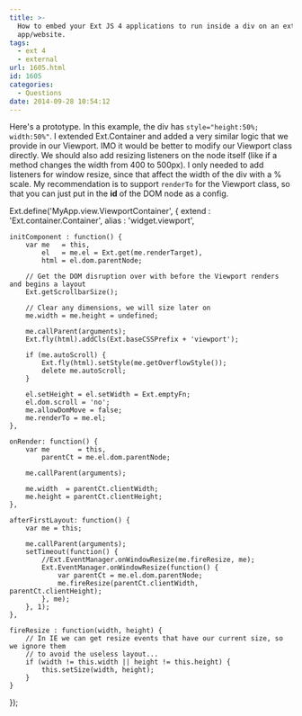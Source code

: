 ```yaml
---
title: >-
  How to embed your Ext JS 4 applications to run inside a div on an external
  app/website.
tags:
  - ext 4
  - external
url: 1605.html
id: 1605
categories:
  - Questions
date: 2014-09-28 10:54:12
---
```


Here's a prototype. In this example, the div has `style="height:50%; width:50%"`. I extended Ext.Container and added a very similar logic that we provide in our Viewport. IMO it would be better to modify our Viewport class directly. We should also add resizing listeners on the node itself (like if a method changes the width from 400 to 500px). I only needed to add listeners for window resize, since that affect the width of the div with a % scale. My recommendation is to support `renderTo` for the Viewport class, so that you can just put in the **id** of the DOM node as a config.

Ext.define('MyApp.view.ViewportContainer', {
    extend : 'Ext.container.Container',
    alias  : 'widget.viewport',

    initComponent : function() {
        var me   = this,
            el   = me.el = Ext.get(me.renderTarget),
            html = el.dom.parentNode;

        // Get the DOM disruption over with before the Viewport renders and begins a layout
        Ext.getScrollbarSize();

        // Clear any dimensions, we will size later on
        me.width = me.height = undefined;

        me.callParent(arguments);
        Ext.fly(html).addCls(Ext.baseCSSPrefix + 'viewport');

        if (me.autoScroll) {
            Ext.fly(html).setStyle(me.getOverflowStyle());
            delete me.autoScroll;
        }

        el.setHeight = el.setWidth = Ext.emptyFn;
        el.dom.scroll = 'no';
        me.allowDomMove = false;
        me.renderTo = me.el;
    },

    onRender: function() {
        var me       = this,
            parentCt = me.el.dom.parentNode;

        me.callParent(arguments);

        me.width  = parentCt.clientWidth;
        me.height = parentCt.clientHeight;
    },

    afterFirstLayout: function() {
        var me = this;

        me.callParent(arguments);
        setTimeout(function() {
            //Ext.EventManager.onWindowResize(me.fireResize, me);
            Ext.EventManager.onWindowResize(function() {
                var parentCt = me.el.dom.parentNode;
                me.fireResize(parentCt.clientWidth, parentCt.clientHeight);
            }, me);
        }, 1);
    },

    fireResize : function(width, height) {
        // In IE we can get resize events that have our current size, so we ignore them
        // to avoid the useless layout...
        if (width != this.width || height != this.height) {
            this.setSize(width, height);
        }
    }
});